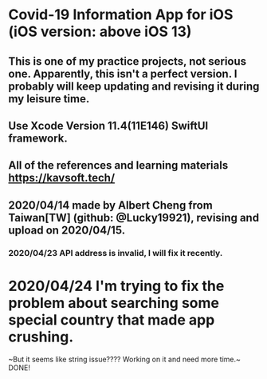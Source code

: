# Covid-19 Information App for iOS (iOS version: above iOS 13)

## This is one of my practice projects, not serious one. Apparently, this isn't a perfect version. I probably will keep updating and revising it during my leisure time.
## Use Xcode Version 11.4(11E146) SwiftUI framework.
## All of the references and learning materials https://kavsoft.tech/
## 2020/04/14 made by Albert Cheng from Taiwan[TW] (github: @Lucky19921), revising and upload on 2020/04/15.
### 2020/04/23 API address is invalid, I will fix it recently. ###

# 2020/04/24 I'm trying to fix the problem about searching some special country that made app crushing.
~But it seems like string issue???? Working on it and need more time.~ DONE!
